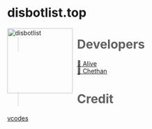 # disbotlist.top
<img width="150" height="150" align="left" style="float: left; margin: 0 10px 0 0;" alt="disbotlist" src="https://media.discordapp.net/attachments/841656048695246878/846739727256125460/20210521_162249.jpg?width=480&height=480"> 



> # Developers
<a href="https://disbotlist.top/user/834315488473120788">👤 Alive</a><br>
<a href="https://disbotlist.top/user/801478547893387345">👤 Chethan</a><br>


> # Credit 
[vcodes](https://vcodes.xyz/)

